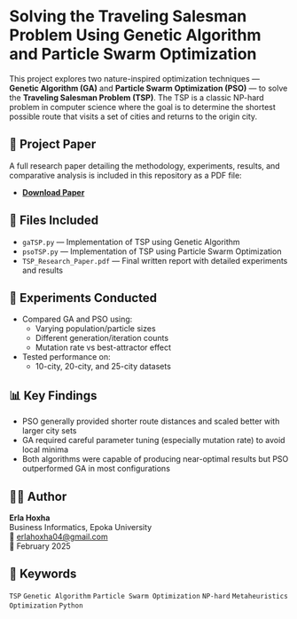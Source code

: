 # Solving the Traveling Salesman Problem Using Genetic Algorithm and Particle Swarm Optimization

This project explores two nature-inspired optimization techniques — **Genetic Algorithm (GA)** and **Particle Swarm Optimization (PSO)** — to solve the **Traveling Salesman Problem (TSP)**. The TSP is a classic NP-hard problem in computer science where the goal is to determine the shortest possible route that visits a set of cities and returns to the origin city.

## 📄 Project Paper
A full research paper detailing the methodology, experiments, results, and comparative analysis is included in this repository as a PDF file:
- **[Download Paper](./TSP_Research_Paper.pdf)**

## 📂 Files Included
- `gaTSP.py` — Implementation of TSP using Genetic Algorithm
- `psoTSP.py` — Implementation of TSP using Particle Swarm Optimization
- `TSP_Research_Paper.pdf` — Final written report with detailed experiments and results

## 🧪 Experiments Conducted
- Compared GA and PSO using:
  - Varying population/particle sizes
  - Different generation/iteration counts
  - Mutation rate vs best-attractor effect
- Tested performance on:
  - 10-city, 20-city, and 25-city datasets

## 📊 Key Findings
- PSO generally provided shorter route distances and scaled better with larger city sets
- GA required careful parameter tuning (especially mutation rate) to avoid local minima
- Both algorithms were capable of producing near-optimal results but PSO outperformed GA in most configurations

## 👩‍💻 Author
**Erla Hoxha**  
Business Informatics, Epoka University  
📧 erlahoxha04@gmail.com  
📅 February 2025

## 📌 Keywords
`TSP` `Genetic Algorithm` `Particle Swarm Optimization` `NP-hard` `Metaheuristics` `Optimization` `Python`
